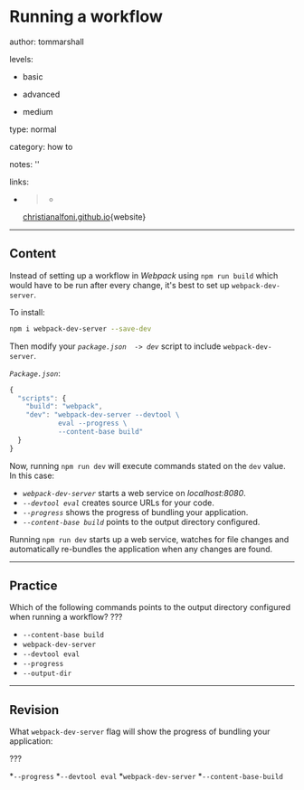 # Running a workflow
author: tommarshall

levels:

  - basic

  - advanced

  - medium

type: normal

category: how to

notes: ''

links:

  - >-
    [christianalfoni.github.io](http://christianalfoni.github.io/javascript/2014/12/13/did-you-know-webpack-and-react-is-awesome.html#runningworkflow){website}

---
## Content

Instead of setting up a workflow in *Webpack* using `npm run build` which would have to be run after every change, it's best to set up `webpack-dev-server`.

To install:
```bash
npm i webpack-dev-server --save-dev
```

Then modify your *`package.json  -> dev`* script to include `webpack-dev-server`. 

*`Package.json`*:
```javaScript
{
  "scripts": {
    "build": "webpack",
    "dev": "webpack-dev-server --devtool \
            eval --progress \
            --content-base build"
  }
}
```
Now, running `npm run dev` will execute commands stated on the `dev` value. 
In this case:
- *`webpack-dev-server`* starts a web service on *localhost:8080*.
- *`--devtool eval`* creates source URLs for your code.
- *`--progress`* shows the progress of bundling your application.
- *`--content-base build`* points to the output directory configured.

Running `npm run dev` starts up a web service, watches for file changes and automatically re-bundles the application when any changes are found.

---
## Practice

Which of the following commands points to the output directory configured when running a workflow? ???

* `--content-base build`
* `webpack-dev-server`
* `--devtool eval`
* `--progress`
* `--output-dir`

---
## Revision

What `webpack-dev-server` flag will show the progress of bundling your application:

???

*`--progress`
*`--devtool eval`
*`webpack-dev-server`
*`--content-base-build`